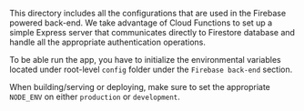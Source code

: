 This directory includes all the configurations that are used in the Firebase powered back-end. We take advantage of Cloud Functions to set up a simple Express server that communicates directly to Firestore database and handle all the appropriate authentication operations.

To be able run the app, you have to initialize the environmental variables located under root-level `config` folder under the `Firebase back-end` section.

When building/serving or deploying, make sure to set the appropriate `NODE_ENV` on either `production` or `development`.
